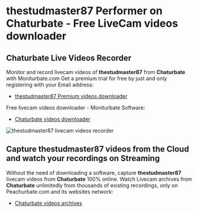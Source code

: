 # thestudmaster87 Performer on Chaturbate - Free LiveCam videos downloader

## Chaturbate Live Videos Recorder

Monitor and record livecam videos of **thestudmaster87** from **Chaturbate** with Moniturbate.com
Get a premium trial for free by just and only registering with your Email address:
* [thestudmaster87 Premium videos downloader](https://moniturbate.com/request-demo-licence-key.html)

Free livecam videos downloader - Moniturbate Software:
* [Chaturbate videos downloader](https://moniturbate.com/moniturbate-download-software.html)

![thestudmaster87 livecam videos recorder](https://peachurnet.com/templates/moniturbate-software.png)


## Capture thestudmaster87 videos from the Cloud and watch your recordings on Streaming

Without the need of downloading a software, capture **thestudmaster87** livecam videos from **Chaturbate** 100% online.
Watch Livecam archives from **Chaturbate** unlimitedly from thousands of existing recordings, only on Peachurbate.com and its websites network:
* [Chaturbate videos archives](https://peachurnet.com/)